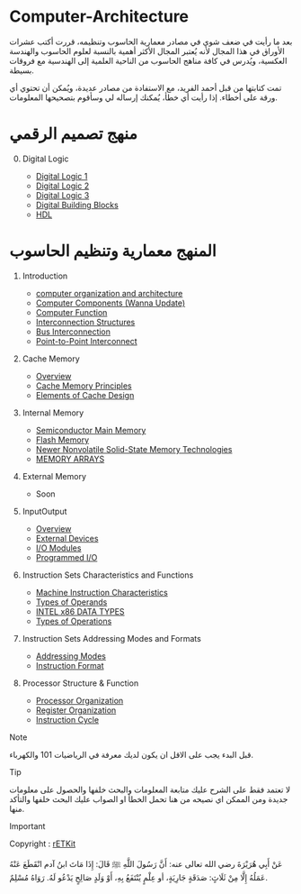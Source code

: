 # Computer-Architecture




بعد ما رأيت في ضعف شوي في مصادر معمارية الحاسوب وتنظيمه، قررت أكتب عشرات الأوراق في هذا المجال لأنه يُعتبر المجال الأكثر أهمية بالنسبة لعلوم الحاسوب والهندسة العكسية، ويُدرس في كافة مناهج الحاسوب من الناحية العلمية إلى الهندسية مع فروقات بسيطة.

تمت كتابتها من قبل أحمد الفريد، مع الاستفادة من مصادر عديدة، ويُمكن أن تحتوي أي ورقة على أخطاء. إذا رأيت أي خطأ، يُمكنك إرساله لي وسأقوم بتصحيحها المعلومات.



# منهج تصميم الرقمي

0. Digital Logic
   
   - [Digital Logic 1](https://github.com/AhmaddF/Computer-Architecture/blob/main/Digital%20Logic%20Essentials/Digital%20Logic%201.txt)
   - [Digital Logic 2](https://github.com/AhmaddF/Computer-Architecture/blob/main/Digital%20Logic%20Essentials/digital%20logic%202.pdf)
   - [Digital Logic 3](https://github.com/AhmaddF/Computer-Architecture/blob/main/Digital%20Logic%20Essentials/digital%20logic%203.pdf)
   - [Digital Building Blocks](https://github.com/AhmaddF/Computer-Architecture/blob/main/Digital%20Logic%20Essentials/Digital%20Building%20Blocks.pdf)
   - [HDL](https://github.com/AhmaddF/Computer-Architecture/blob/main/Digital%20Logic%20Essentials/HDL.pdf)
# المنهج معمارية وتنظيم الحاسوب
1. Introduction
   
   - [computer organization and architecture](https://github.com/AhmaddF/Computer-Architecture/blob/main/Computer%20Architecture%20%26%20Organization/0%20-%20computer%20organization%20and%20architecture.pdf)
   - [Computer Components (Wanna Update)](https://github.com/AhmaddF/Computer-Architecture/blob/main/Computer%20Architecture%20%26%20Organization/1%20-%20Computer%20Components%20(Wanna%20Update))
   - [Computer Function](https://github.com/AhmaddF/Computer-Architecture/blob/main/Computer%20Architecture%20%26%20Organization/2%20-%20Computer%20Function.pdf)
   - [Interconnection Structures](https://github.com/AhmaddF/Computer-Architecture/blob/main/Computer%20Architecture%20%26%20Organization/3%20-%20Interconnection%20Structures.pdf)
   - [Bus Interconnection](https://github.com/AhmaddF/Computer-Architecture/blob/main/Computer%20Architecture%20%26%20Organization/4%20-%20Bus%20Interconnection.pdf)
   - [Point-to-Point Interconnect](https://github.com/AhmaddF/Computer-Architecture/blob/main/Computer%20Architecture%20%26%20Organization/5%20-%20Point-to-Point%20Interconnect.pdf)
     
2. Cache Memory
   
   - [Overview](https://github.com/AhmaddF/Computer-Architecture/blob/main/Computer%20Architecture%20%26%20Organization/2%20-%20Cache%20Memory/0%20-%20Overview.pdf)
   - [Cache Memory Principles](https://github.com/AhmaddF/Computer-Architecture/blob/main/Computer%20Architecture%20%26%20Organization/2%20-%20Cache%20Memory/1%20-%20Cache%20Memory%20Principles.pdf)
   - [Elements of Cache Design](https://github.com/AhmaddF/Computer-Architecture/blob/main/Computer%20Architecture%20%26%20Organization/2%20-%20Cache%20Memory/2%20-%20Elements%20of%20Cache%20Design.pdf)
     
3. Internal Memory
   
   - [Semiconductor Main Memory](https://github.com/AhmaddF/Computer-Architecture/blob/main/Computer%20Architecture%20%26%20Organization/3%20-%20Internal%20Memory/0%20-%20Semiconductor%20Main%20Memory.pdf)
   - [Flash Memory](https://github.com/AhmaddF/Computer-Architecture/blob/main/Computer%20Architecture%20%26%20Organization/3%20-%20Internal%20Memory/1%20-%20Flash%20Memory.pdf)
   - [Newer Nonvolatile Solid-State Memory Technologies](https://github.com/AhmaddF/Computer-Architecture/blob/main/Computer%20Architecture%20%26%20Organization/3%20-%20Internal%20Memory/2%20-%20Newer%20Nonvolatile%20Solid-State%20Memory%20Technologies.pdf)
   - [MEMORY ARRAYS](https://github.com/AhmaddF/Computer-Architecture/blob/main/Computer%20Architecture%20%26%20Organization/3%20-%20Internal%20Memory/4%20-%20MEMORY%20ARRAYS.pdf)
   
4. External Memory
   
   - Soon
     
5. InputOutput
   
   - [Overview](https://github.com/AhmaddF/Computer-Architecture/blob/main/Computer%20Architecture%20%26%20Organization/InputOutput/0%20-%20Overview%20.pdf)
   - [External Devices](https://github.com/AhmaddF/Computer-Architecture/blob/main/Computer%20Architecture%20%26%20Organization/InputOutput/1%20-%20External%20Devices.pdf)
   - [I/O Modules](https://github.com/AhmaddF/Computer-Architecture/blob/main/Computer%20Architecture%20%26%20Organization/InputOutput/2%20-%20I-O%20Modules.pdf)
   - [Programmed I/O](https://github.com/AhmaddF/Computer-Architecture/blob/main/Computer%20Architecture%20%26%20Organization/InputOutput/3%20-%20Programmed%20I-O.pdf)
6. Instruction Sets Characteristics and Functions
    
   - [Machine Instruction Characteristics](https://github.com/AhmaddF/Computer-Architecture/blob/main/Computer%20Architecture%20%26%20Organization/6%20-%20Instruction%20Sets%20Characteristics%20and%20Functions/0%20-%20Machine%20Instruction%20Characteristics.pdf)
   - [Types of Operands](https://github.com/AhmaddF/Computer-Architecture/blob/main/Computer%20Architecture%20%26%20Organization/6%20-%20Instruction%20Sets%20Characteristics%20and%20Functions/1%20-%20Types%20of%20Operands.pdf)
   - [INTEL x86 DATA TYPES](https://github.com/AhmaddF/Computer-Architecture/blob/main/Computer%20Architecture%20%26%20Organization/6%20-%20Instruction%20Sets%20Characteristics%20and%20Functions/2%20-%20INTEL%20x86%20DATA%20TYPES.pdf)
   - [Types of Operations](https://github.com/AhmaddF/Computer-Architecture/blob/main/Computer%20Architecture%20%26%20Organization/6%20-%20Instruction%20Sets%20Characteristics%20and%20Functions/3%20-%20Types%20of%20Operations.pdf)
     
7. Instruction Sets Addressing Modes and Formats
    
   - [Addressing Modes](https://github.com/AhmaddF/Computer-Architecture/blob/main/Computer%20Architecture%20%26%20Organization/7%20-%20Instruction%20Sets%20Addressing%20Modes%20and%20Formats/0%20-%20Addressing%20Modes.pdf)
   - [Instruction Format](https://github.com/AhmaddF/Computer-Architecture/blob/main/Computer%20Architecture%20%26%20Organization/7%20-%20Instruction%20Sets%20Addressing%20Modes%20and%20Formats/1%20-%20%20Instruction%20Format.pdf)
8. Processor Structure & Function
   
   - [Processor Organization](https://github.com/AhmaddF/Computer-Architecture/blob/main/Computer%20Architecture%20%26%20Organization/8%20-%20Processor%20Structure%20%26%20Function/1%20-%20Processor%20Organization.pdf)
   - [Register Organization](https://github.com/AhmaddF/Computer-Architecture/blob/main/Computer%20Architecture%20%26%20Organization/8%20-%20Processor%20Structure%20%26%20Function/2%20-%20Register%20Organization.pdf)
   - [Instruction Cycle](https://github.com/AhmaddF/Computer-Architecture/blob/main/Computer%20Architecture%20%26%20Organization/8%20-%20Processor%20Structure%20%26%20Function/3%20-%20Instruction%20Cycle.pdf)



> [!NOTE]
> قبل البدء يجب على الاقل ان يكون لديك معرفة في الرياضيات 101 والكهرباء.


> [!TIP]
> لا تعتمد فقط على الشرح عليك متابعة المعلومات والبحث خلفها والحصول على معلومات جديدة ومن الممكن اي نصيحه من هنا تحمل الخطأ او الصواب عليك البحث خلفها والتأكد منها.

> [!IMPORTANT]
> Copyright : [rETKit](https://twitter.com/Dr_rEtKit)


 عَنْ أَبِي هُرَيْرَةَ رضي الله تعالى عنه: أَنَّ رَسُولَ اللَّهِ ﷺ قَالَ: إِذَا مَاتَ ابنُ آدم انْقَطَعَ عَنْهُ عَمَلُهُ إِلَّا مِنْ ثَلَاثٍ: صَدَقَةٍ جَارِيَةٍ، أو عِلْمٍ يُنْتَفَعُ بِهِ، أَوْ وَلَدٍ صَالِحٍ يَدْعُو لَهُ. رَوَاهُ مُسْلِمٌ.


   
